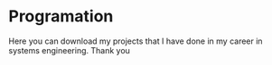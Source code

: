 # Programation
Here you can download my projects that I have done in my career in systems engineering. Thank you
